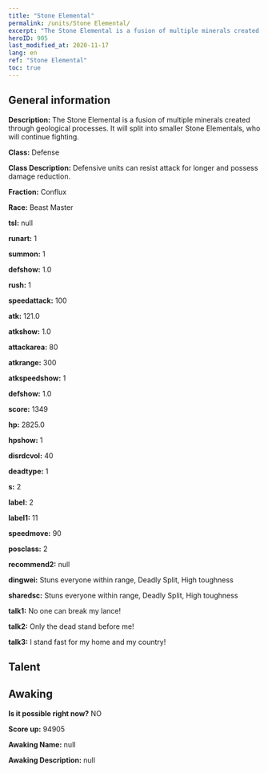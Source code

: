 ```yaml
---
title: "Stone Elemental"
permalink: /units/Stone Elemental/
excerpt: "The Stone Elemental is a fusion of multiple minerals created through geological processes. It will split into smaller Stone Elementals, who will continue fighting."
heroID: 905
last_modified_at: 2020-11-17
lang: en
ref: "Stone Elemental"
toc: true
---
```

## General information
 **Description:** The Stone Elemental is a fusion of multiple minerals created through geological processes. It will split into smaller Stone Elementals, who will continue fighting.

 **Class:** Defense

 **Class Description:** Defensive units can resist attack for longer and possess damage reduction.

 **Fraction:** Conflux

 **Race:** Beast Master

 **tsl:** null

 **runart:** 1

 **summon:** 1

 **defshow:** 1.0

 **rush:** 1

 **speedattack:** 100

 **atk:** 121.0

 **atkshow:** 1.0

 **attackarea:** 80

 **atkrange:** 300

 **atkspeedshow:** 1

 **defshow:** 1.0

 **score:** 1349

 **hp:** 2825.0

 **hpshow:** 1

 **disrdcvol:** 40

 **deadtype:** 1

 **s:** 2

 **label:** 2

 **label1:** 11

 **speedmove:** 90

 **posclass:** 2

 **recommend2:** null

 **dingwei:** Stuns everyone within range, Deadly Split, High toughness

 **sharedsc:** Stuns everyone within range, Deadly Split, High toughness

 **talk1:** No one can break my lance!

 **talk2:** Only the dead stand before me!

 **talk3:** I stand fast for my home and my country!

## Talent
## Awaking
 **Is it possible right now?** NO

 **Score up:** 94905

 **Awaking Name:** null

 **Awaking Description:** null

